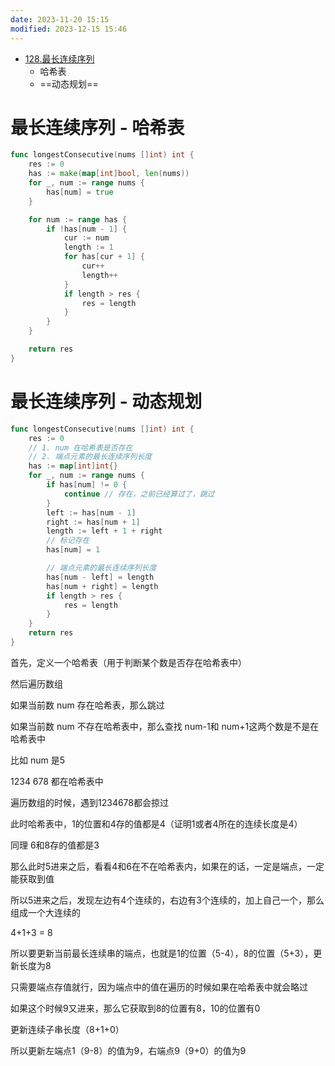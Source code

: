 ```yaml
---
date: 2023-11-20 15:15
modified: 2023-12-15 15:46
---
```

- [128.最长连续序列](https://leetcode.cn/problems/longest-consecutive-sequence/)
	- 哈希表
	- ==动态规划==

# 最长连续序列 - 哈希表
```go
func longestConsecutive(nums []int) int {
	res := 0
	has := make(map[int]bool, len(nums))
	for _, num := range nums {
		has[num] = true
	}

	for num := range has {
		if !has[num - 1] {
			cur := num
			length := 1
			for has[cur + 1] {
				cur++
				length++
			}
			if length > res {
				res = length
			}
		}
	}

	return res
}
```

# 最长连续序列 - 动态规划
```go
func longestConsecutive(nums []int) int {
    res := 0
    // 1. num 在哈希表是否存在
    // 2. 端点元素的最长连续序列长度
    has := map[int]int{}
    for _, num := range nums {
        if has[num] != 0 {
            continue // 存在，之前已经算过了，跳过
        }
        left := has[num - 1]
        right := has[num + 1]
        length := left + 1 + right
        // 标记存在
        has[num] = 1

		// 端点元素的最长连续序列长度
        has[num - left] = length
        has[num + right] = length
        if length > res {
            res = length
        }
    }
    return res
}
```

首先，定义一个哈希表（用于判断某个数是否存在哈希表中）

然后遍历数组

如果当前数 num 存在哈希表，那么跳过

如果当前数 num 不存在哈希表中，那么查找 num-1和 num+1这两个数是不是在哈希表中

比如 num 是5

1234 678 都在哈希表中

遍历数组的时候，遇到1234678都会掠过

此时哈希表中，1的位置和4存的值都是4（证明1或者4所在的连续长度是4）

同理 6和8存的值都是3

那么此时5进来之后，看看4和6在不在哈希表内，如果在的话，一定是端点，一定能获取到值

所以5进来之后，发现左边有4个连续的，右边有3个连续的，加上自己一个，那么组成一个大连续的

4+1+3 = 8

所以要更新当前最长连续串的端点，也就是1的位置（5-4），8的位置（5+3），更新长度为8

只需要端点存值就行，因为端点中的值在遍历的时候如果在哈希表中就会略过

如果这个时候9又进来，那么它获取到8的位置有8，10的位置有0

更新连续子串长度（8+1+0）

所以更新左端点1（9-8）的值为9，右端点9（9+0）的值为9
